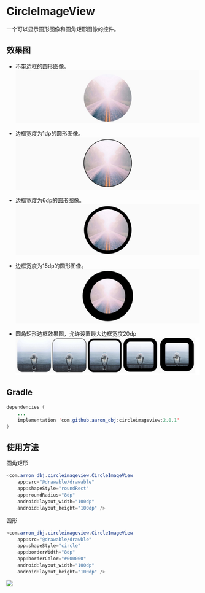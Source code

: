 # CircleImageView

一个可以显示圆形图像和圆角矩形图像的控件。

## 效果图
* 不带边框的圆形图像。
![圆形图像，borderWidth="0dp"](https://github.com/Aaron-DBJ/CircleImageView/blob/master/screenshots/0dp.jpg)

- 边框宽度为1dp的圆形图像。                           
![圆形视图，borderWidth="1dp"](https://github.com/Aaron-DBJ/CircleImageView/blob/master/screenshots/1dp.jpg)

- 边框宽度为6dp的圆形图像。
![圆形视图，borderWidth="6dp"](https://github.com/Aaron-DBJ/CircleImageView/blob/master/screenshots/6dp.jpg)

- 边框宽度为15dp的圆形图像。
![圆形视图，borderWidth="15dp"](https://github.com/Aaron-DBJ/CircleImageView/blob/master/screenshots/15dp.jpg)

- 圆角矩形边框效果图，允许设置最大边框宽度20dp
![圆角矩形边框效果图](https://github.com/Aaron-DBJ/CircleImageView/blob/master/screenshots/multiborder_roundRect.jpg)
## Gradle

```Java
dependencies {
    ...
    implementation 'com.github.aaron_dbj:circleimageview:2.0.1'
}
```



## 使用方法

圆角矩形

```java
<com.arron_dbj.circleimageview.CircleImageView
    app:src="@drawable/drawable"
    app:shapeStyle="roundRect"
    app:roundRadius="8dp"
    android:layout_width="100dp"
    android:layout_height="100dp" />
```

圆形

```java
<com.arron_dbj.circleimageview.CircleImageView
    app:src="@drawable/drawble"
    app:shapeStyle="circle"
    app:borderWidth="8dp"
    app:borderColor="#000000"
    android:layout_width="100dp"
    android:layout_height="100dp" />
```

[![](https://jitpack.io/v/Aaron-DBJ/CircleImageView.svg)](https://jitpack.io/#Aaron-DBJ/CircleImageView)

